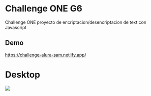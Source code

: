 

# Challenge ONE G6

Challenge ONE proyecto de encriptacion/desencriptacion de text con Javascript


## Demo
https://challenge-alura-sam.netlify.app/


# Desktop

[![](https://i.postimg.cc/Gms1Bvdm/Screenshot-9.png)](https://postimg.cc/SnqP32nB)


